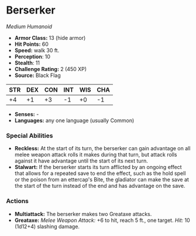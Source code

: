 # Berserker

*Medium* *Humanoid*

- **Armor Class:** 13 (hide armor)
- **Hit Points:** 60 
- **Speed:** walk 30 ft.
- **Perception**: 10
- **Stealth**: 11
- **Challenge Rating:** 2 (450 XP)
- **Source:** Black Flag

| STR | DEX | CON | INT | WIS | CHA |
| --- | --- | --- | --- | --- | --- |
| +4 | +1 | +3 | -1 | +0 | -1 |

- **Senses:** -
- **Languages:** any one language (usually Common)

### Special Abilities

- **Reckless:** At the start of its turn, the berserker can gain advantage on all melee weapon attack rolls it makes during that turn, but attack rolls against it have advantage until the start of its next turn.
- **Stalwart:** If the berserker starts its turn afflicted by an ongoing effect that allows for a repeated save to end the effect, such as the hold spell or the poison from an ettercap's Bite, the gladiator can make the save at the start of the turn instead of the end and has advantage on the save.

### Actions

- **Multiattack:** The berserker makes two Greataxe attacks.
- **Greataxe:** _Melee Weapon Attack:_ +6 to hit, reach 5 ft., one target. _Hit:_ 10 (1d12+4) slashing damage.
